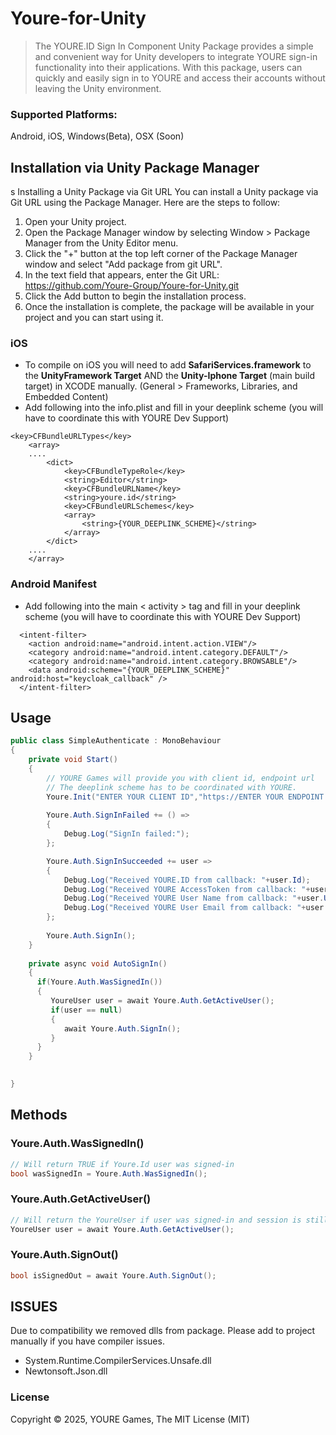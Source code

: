 # Youre-for-Unity

> The YOURE.ID Sign In Component Unity Package provides a simple and convenient way for Unity developers to integrate YOURE sign-in functionality into their applications. With this package, users can quickly and easily sign in to YOURE and access their accounts without leaving the Unity environment.

### Supported Platforms: 
Android, iOS, Windows(Beta), OSX (Soon)

## Installation via Unity Package Manager
s
Installing a Unity Package via Git URL
You can install a Unity package via Git URL using the Package Manager. Here are the steps to follow:
1. Open your Unity project.
2. Open the Package Manager window by selecting Window > Package Manager from the Unity Editor menu.
3. Click the "+" button at the top left corner of the Package Manager window and select "Add package from git URL".
4. In the text field that appears, enter the Git URL: https://github.com/Youre-Group/Youre-for-Unity.git 
5. Click the Add button to begin the installation process.
6. Once the installation is complete, the package will be available in your project and you can start using it.

### iOS
+ To compile on iOS you will need to add **SafariServices.framework** to the **UnityFramework Target** AND the **Unity-Iphone Target** (main build target) in XCODE manually. (General > Frameworks, Libraries, and Embedded Content)
+ Add following into the info.plist and
fill in your deeplink scheme (you will have to coordinate this with YOURE Dev Support)

```
<key>CFBundleURLTypes</key>
    <array>
    ....
        <dict>
            <key>CFBundleTypeRole</key>
            <string>Editor</string>
            <key>CFBundleURLName</key>
            <string>youre.id</string>
            <key>CFBundleURLSchemes</key>
            <array>
                <string>{YOUR_DEEPLINK_SCHEME}</string>
            </array>
        </dict>
    ....
    </array>
```

### Android Manifest
+ Add following into the main < activity > tag and fill in your deeplink scheme (you will have to coordinate this with YOURE Dev Support)
```
  <intent-filter>
    <action android:name="android.intent.action.VIEW"/>
    <category android:name="android.intent.category.DEFAULT"/>
    <category android:name="android.intent.category.BROWSABLE"/>
    <data android:scheme="{YOUR_DEEPLINK_SCHEME}" android:host="keycloak_callback" />
  </intent-filter>
```


## Usage

```c#
public class SimpleAuthenticate : MonoBehaviour
{
    private void Start()
    {
        // YOURE Games will provide you with client id, endpoint url
        // The deeplink scheme has to be coordinated with YOURE.
        Youre.Init("ENTER YOUR CLIENT ID","https://ENTER YOUR ENDPOINT URL","ENTER_YOUR_DEEPLINK_SCHEME");
    
        Youre.Auth.SignInFailed += () =>
        {
            Debug.Log("SignIn failed:");
        };

        Youre.Auth.SignInSucceeded += user =>
        {
            Debug.Log("Received YOURE.ID from callback: "+user.Id);
            Debug.Log("Received YOURE AccessToken from callback: "+user.AccessToken);
            Debug.Log("Received YOURE User Name from callback: "+user.UserName);
            Debug.Log("Received YOURE User Email from callback: "+user.Email);
        };
        
        Youre.Auth.SignIn();
    }
    
    private async void AutoSignIn()
    {
      if(Youre.Auth.WasSignedIn())
      {
         YoureUser user = await Youre.Auth.GetActiveUser();
         if(user == null)
         {
            await Youre.Auth.SignIn();
         }
      }
    }

    
}
```

## Methods

### Youre.Auth.WasSignedIn()
```c#
// Will return TRUE if Youre.Id user was signed-in
bool wasSignedIn = Youre.Auth.WasSignedIn();
```


### Youre.Auth.GetActiveUser()
```c#
// Will return the YoureUser if user was signed-in and session is still valid
YoureUser user = await Youre.Auth.GetActiveUser();
```

### Youre.Auth.SignOut()
```c#
bool isSignedOut = await Youre.Auth.SignOut();
```

## ISSUES
Due to compatibility we removed dlls from package. Please add to project manually if you have compiler issues.
- System.Runtime.CompilerServices.Unsafe.dll
- Newtonsoft.Json.dll

### License

Copyright © 2025, YOURE Games, The MIT License (MIT)
